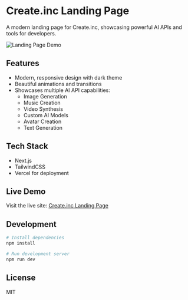 # Create.inc Landing Page

A modern landing page for Create.inc, showcasing powerful AI APIs and tools for developers.

![Landing Page Demo](day3.gif)

## Features

- Modern, responsive design with dark theme
- Beautiful animations and transitions
- Showcases multiple AI API capabilities:
  - Image Generation
  - Music Creation
  - Video Synthesis
  - Custom AI Models
  - Avatar Creation
  - Text Generation

## Tech Stack

- Next.js
- TailwindCSS
- Vercel for deployment

## Live Demo

Visit the live site: [Create.inc Landing Page](https://samplandingpage-kaquekgxv-airealaces-projects.vercel.app)

## Development

```bash
# Install dependencies
npm install

# Run development server
npm run dev
```

## License

MIT
